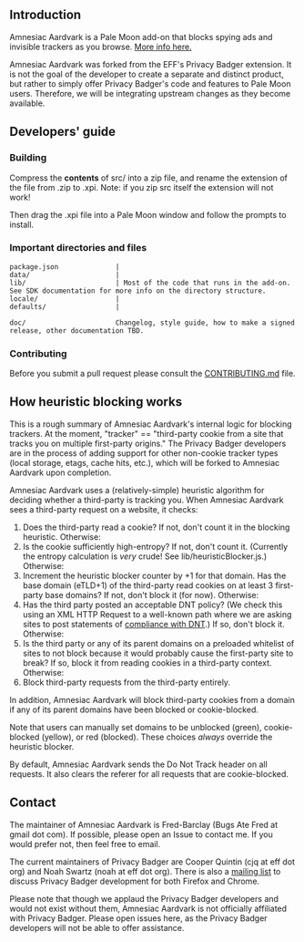 ## Introduction

Amnesiac Aardvark is a Pale Moon add-on that blocks spying ads and invisible trackers as you browse. [More info here.](https://www.eff.org/privacybadger)

Amnesiac Aardvark was forked from the EFF's Privacy Badger extension. It is not the goal of the developer to create a separate and distinct product, but rather to simply offer Privacy Badger's code and features to Pale Moon users. Therefore, we will be integrating upstream changes as they become available.

## Developers' guide

### Building
Compress the **contents** of src/ into a zip file, and rename the extension of the file from .zip to .xpi.
Note: if you zip src itself the extension will not work!

Then drag the .xpi file into a Pale Moon window and follow the prompts to install.


### Important directories and files

    package.json              |
    data/                     |
    lib/                      | Most of the code that runs in the add-on. See SDK documentation for more info on the directory structure.
    locale/                   |
    defaults/                 |

    doc/                      Changelog, style guide, how to make a signed release, other documentation TBD.

### Contributing

Before you submit a pull request please consult the [CONTRIBUTING.md](./CONTRIBUTING.md) file.

## How heuristic blocking works

This is a rough summary of Amnesiac Aardvark's internal logic for blocking trackers. At the moment, "tracker" == "third-party cookie from a site that tracks you on multiple first-party origins." The Privacy Badger developers are in the process of adding support for other non-cookie tracker types (local storage, etags, cache hits, etc.), which will be forked to Amnesiac Aardvark upon completion.

Amnesiac Aardvark uses a (relatively-simple) heuristic algorithm for deciding whether a third-party is tracking you. When Amnesiac Aardvark sees a third-party request on a website, it checks:

1. Does the third-party read a cookie? If not, don't count it in the blocking heuristic. Otherwise:
2. Is the cookie sufficiently high-entropy? If not, don't count it. (Currently the entropy calculation is *very* crude! See lib/heuristicBlocker.js.) Otherwise:
3. Increment the heuristic blocker counter by +1 for that domain. Has the base domain (eTLD+1) of the third-party read cookies on at least 3 first-party base domains? If not, don't block it (for now). Otherwise:
4. Has the third party posted an acceptable DNT policy? (We check this using an XML HTTP Request to a well-known path where we are asking sites to post statements of [compliance with DNT](https://www.eff.org/dnt-policy).) If so, don't block it. Otherwise:
5. Is the third party or any of its parent domains on a preloaded whitelist of sites to not block because it would probably cause the first-party site to break? If so, block it from reading cookies in a third-party context. Otherwise:
6. Block third-party requests from the third-party entirely.

In addition, Amnesiac Aardvark will block third-party cookies from a domain if any of its parent domains have been blocked or cookie-blocked.

Note that users can manually set domains to be unblocked (green), cookie-blocked (yellow), or red (blocked). These choices *always* override the heuristic blocker.

By default, Amnesiac Aardvark sends the Do Not Track header on all requests. It also clears the referer for all requests that are cookie-blocked.

## Contact
The maintainer of Amnesiac Aardvark is Fred-Barclay (Bugs Ate Fred at gmail dot com).
If possible, please open an Issue to contact me. If you would prefer not, then feel free to email.


The current maintainers of Privacy Badger are  Cooper Quintin (cjq at eff dot org) and Noah Swartz (noah at eff dot org). There is also a [mailing list](https://lists.eff.org/mailman/listinfo/privacybadger) to discuss Privacy Badger development for both Firefox and Chrome.  

Please note that though we applaud the Privacy Badger developers and would not exist without them, Amnesiac Aardvark is not officially affiliated with Privacy Badger. Please open issues here, as the Privacy Badger developers will not be able to offer assistance.
